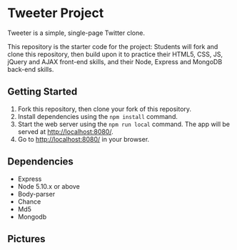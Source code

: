 # Tweeter Project

Tweeter is a simple, single-page Twitter clone.

This repository is the starter code for the project: Students will fork and clone this repository, then build upon it to practice their HTML5, CSS, JS, jQuery and AJAX front-end skills, and their Node, Express and MongoDB back-end skills.



## Getting Started

1. Fork this repository, then clone your fork of this repository.
2. Install dependencies using the `npm install` command.
3. Start the web server using the `npm run local` command. The app will be served at <http://localhost:8080/>.
4. Go to <http://localhost:8080/> in your browser.



## Dependencies

- Express
- Node 5.10.x or above
- Body-parser
- Chance
- Md5
- Mongodb


## Pictures

